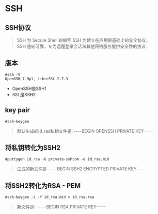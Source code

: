 # SSH

## SSH协议

> SSH 为 Secure Shell 的缩写.SSH 为建立在应用层基础上的安全协议。SSH 是较可靠，专为远程登录会话和其他网络服务提供安全性的协议.

## 版本

```shell
#ssh -V
OpenSSH_7.9p1, LibreSSL 2.7.3
```

- OpenSSH是SSH1
- SSL是SSH2

## key pair

```shell
#ssh-keygen
```

> 默认生成的id_ras私钥文件是: ----BEGIN OPENSSH PRIVATE KEY-----

## 将私钥转化为SSH2

```shell
#puttygen id_rsa -O private-sshcom -o id_rsa.mid
```

> 生成的新文件是 ---- BEGIN SSH2 ENCRYPTED PRIVATE KEY ----

## 将SSH2转化为RSA - PEM

```shell
#ssh-keygen -i -f id_rsa.mid > id_rsa.rsa
```

> 新文件是: -----BEGIN RSA PRIVATE KEY-----